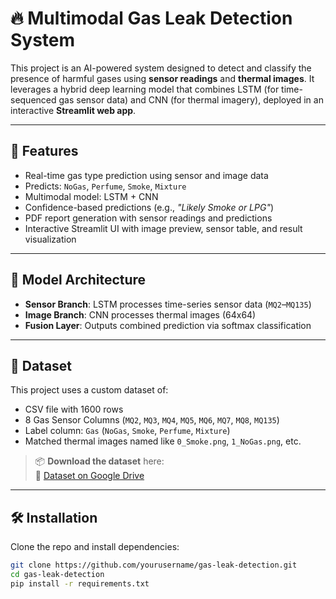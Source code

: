 # 🔥 Multimodal Gas Leak Detection System

This project is an AI-powered system designed to detect and classify the presence of harmful gases using **sensor readings** and **thermal images**. It leverages a hybrid deep learning model that combines LSTM (for time-sequenced gas sensor data) and CNN (for thermal imagery), deployed in an interactive **Streamlit web app**.

---

## 🚀 Features

- Real-time gas type prediction using sensor and image data
- Predicts: `NoGas`, `Perfume`, `Smoke`, `Mixture`
- Multimodal model: LSTM + CNN
- Confidence-based predictions (e.g., *"Likely Smoke or LPG"*)
- PDF report generation with sensor readings and predictions
- Interactive Streamlit UI with image preview, sensor table, and result visualization

---

## 🧠 Model Architecture

- **Sensor Branch**: LSTM processes time-series sensor data (`MQ2`–`MQ135`)
- **Image Branch**: CNN processes thermal images (64x64)
- **Fusion Layer**: Outputs combined prediction via softmax classification

---

## 📂 Dataset

This project uses a custom dataset of:

- CSV file with 1600 rows
- 8 Gas Sensor Columns (`MQ2`, `MQ3`, `MQ4`, `MQ5`, `MQ6`, `MQ7`, `MQ8`, `MQ135`)
- Label column: `Gas` (`NoGas`, `Smoke`, `Perfume`, `Mixture`)
- Matched thermal images named like `0_Smoke.png`, `1_NoGas.png`, etc.

> 📦 **Download the dataset** here:  
🔗 [Dataset on Google Drive]([https://drive.google.com/your-dataset-link-here](https://drive.google.com/drive/folders/1y0i6PvWeO-_fZ0D1teW1ZdrL8Dz6ETLE?usp=sharing))

---

## 🛠️ Installation

Clone the repo and install dependencies:

```bash
git clone https://github.com/yourusername/gas-leak-detection.git
cd gas-leak-detection
pip install -r requirements.txt
